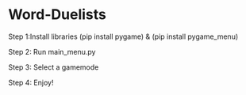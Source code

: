 # Word-Duelists

Step 1:Install libraries (pip install pygame) & (pip install pygame_menu) 

Step 2: Run main_menu.py

Step 3: Select a gamemode

Step 4: Enjoy!
